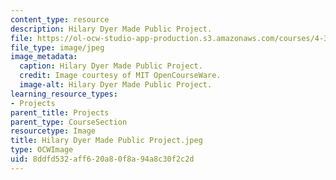 ```yaml
---
content_type: resource
description: Hilary Dyer Made Public Project.
file: https://ol-ocw-studio-app-production.s3.amazonaws.com/courses/4-301-introduction-to-the-visual-arts-spring-2007/8ddfd532aff620a80f8a94a8c30f2c2d_HilaryDyerMadePublicProject.jpeg
file_type: image/jpeg
image_metadata:
  caption: Hilary Dyer Made Public Project.
  credit: Image courtesy of MIT OpenCourseWare.
  image-alt: Hilary Dyer Made Public Project.
learning_resource_types:
- Projects
parent_title: Projects
parent_type: CourseSection
resourcetype: Image
title: Hilary Dyer Made Public Project.jpeg
type: OCWImage
uid: 8ddfd532-aff6-20a8-0f8a-94a8c30f2c2d
---
```

